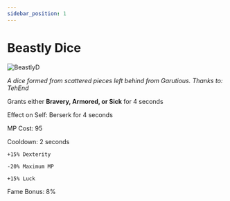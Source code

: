```yaml
---
sidebar_position: 1
---
```


# Beastly Dice

![BeastlyD](https://vwiki.valorserver.com/api/item/picture/beastly%20dice)

<i>A dice formed from scattered pieces left behind from Garutious. Thanks to: TehEnd</i>

Grants either **Bravery, Armored, or Sick** for 4 seconds

Effect on Self: Berserk for 4 seconds

MP Cost: 95

Cooldown: 2 seconds 

    +15% Dexterity
    
    -20% Maximum MP
    
    +15% Luck

Fame Bonus: 8%
